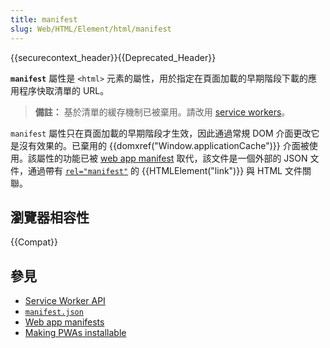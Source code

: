 ```yaml
---
title: manifest
slug: Web/HTML/Element/html/manifest
---
```


{{securecontext_header}}{{Deprecated_Header}}

**`manifest`** 屬性是 `<html>` 元素的屬性，用於指定在頁面加載的早期階段下載的應用程序快取清單的 URL。

> **備註：** 基於清單的緩存機制已被棄用。請改用 [service workers](/zh-TW/docs/Web/API/Service_Worker_API)。

`manifest` 屬性只在頁面加載的早期階段才生效，因此通過常規 DOM 介面更改它是沒有效果的。已棄用的 {{domxref("Window.applicationCache")}} 介面被使用。該屬性的功能已被 [web app manifest](/zh-TW/docs/Web/Manifest) 取代，該文件是一個外部的 JSON 文件，通過帶有 [`rel="manifest"`](/zh-TW/docs/Web/HTML/Attributes/rel) 的 {{HTMLElement("link")}} 與 HTML 文件關聯。

## 瀏覽器相容性

{{Compat}}

## 參見

- [Service Worker API](/zh-TW/docs/Web/API/Service_Worker_API)
- [`manifest.json`](/zh-TW/docs/Mozilla/Add-ons/WebExtensions/manifest.json)
- [Web app manifests](/zh-TW/docs/Web/Manifest)
- [Making PWAs installable](/zh-TW/docs/Web/Progressive_web_apps/Guides/Making_PWAs_installable)
